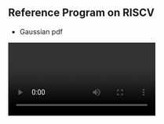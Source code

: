 ## Reference Program on RISCV
- Gaussian pdf
<video src= Videos/Gaussian_pdf.mp4>

- Sine pdf
<video src= Videos/Sine_pdf.mp4>

- Triangle pdf
<video src= Videos/Triangle_pdf.mp4>

- Noisy pdf
<video src= Videos/Noisy_pdf.mp4>

## F1 light on RISCV
- Python program:
    ```
        s0 = a0 = a1 = a2 = 0
        t0 = 8

        while (a2 != t0):
            a2 += 1
            s0 << 1
            s0 += 1
            a0 = s0
    ```

- Assembly Code:
    ```
    main:
        addi s0, zero, 0x00     # initialize s0 to zero
        addi a0, zero, 0x00     # initialize a0 to zero
        addi a1, zero, 0x00     # initialize a1 to zero
        addi a2, zero, 0x00     # initialize a2 to zero
        addi t0, zero, 0x08     # initialize t0 to 0x08
        JAL a3, iloop

    iloop:                      # acts as a for loop  (with size = 8)
        beq a2, t0, main
        addi a2, a2, 1          # increment 1
        JAL a1, SL             
        JALR a4, a3, 0          # return to address  stored in a3

    SL:
        SLLI s0, s0, 0x01       # shift left logical by 1
        addi s0, s0, 0x01       # increment by 1
        addi a0, s0, 0
        JALR a5, a1, 0          # return to address stored in a1 
    ```
- Results:
    ```
    main:
    0:   addi s0, zero, 0x00     # initialize s0 to zero
    4:   addi a0, zero, 0x00     # initialize a0 to zero
    8:   addi a1, zero, 0x00     # initialize a1 to zero
    C:   addi a2, zero, 0x00     # initialize a2 to zero
    10:  addi t0, zero, 0x08     # initialize t0 to 0x08
    14:  JAL a3, iloop
    ```
    <img src=Images/image1.png>

    ```
    iloop:                         # acts as a for loop (with size = 8)
    18:    beq a2, t0, main
    1C:    addi a2, a2, 1          # increment 1
    20:    JAL a1, SL              
    24:    JALR a4, a3, 0          # return to address stored in a3
    ```

    ```
    SL:
    28:    SLLI s0, s0, 0x01       # shift left logical by 1
    2C:    addi s0, s0, 0x01       # increment by 1
    30:    addi a0, s0, 0
    34:    JALR a5, a1, 0          # return to address stored in a1 
    ```
    \
    <img src=Images/image2.png>
    <img src=Images/image3.png>
    

- Explanation:
    - a0 is the output which goes through 0,1,11,111,...,11111111 and starts from 0 again
    ![image](https://user-images.githubusercontent.com/58468284/205463858-0ff2d871-4de5-4b6d-b72a-2ad9309ff65a.png)

    - a1 stores the next address of JAL instruction in iloop, i.e. 0x24
    <img src=Images/image4.png> 

    - a2 indicates the state of F1 light. a2 should go from 0 to 8 with increment of 1 each time
    ![image](https://user-images.githubusercontent.com/58468284/205463917-1c5f09f1-3762-4d99-8d8d-2aecf996a1a9.png)

    - a3 stores the address of iloop, as it is the next address of JAL instruction in main. (i.e. 0x18)
    <img src=Images/image6.png>

    - a4 stores the address of the next address of JALR instruction in iloop, which is SL. (i.e. 0x28)
    <img src=Images/image7.png>

    - a5 stores the address of the next address of JALR instruction in SL. (i.e. 0x38)
    <img src=Images/image8.png>

    - s0 stores intermediate values of a0 (shift left and plus 1)
    <img src=Images/image9.png>

    - t0 stores the size of the for loop (iloop), i.e. 0x08
    <img src=Images/image5.png> 

- **Return** to the next instruction of JAL is implemented by **JALR**. E.g. 
``` 
    JAL a3, iloop
    ...
    JALR a4, a3, 0 
```
- Input **Trigger** is added. When trigger=1, the program starts. Otherwise, PC remains at 0.
![image](https://user-images.githubusercontent.com/58468284/205464738-ddf0286c-b901-41e4-894c-d708df262cfe.png)
